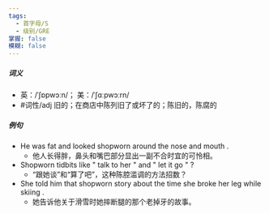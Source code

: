 ```yaml
---
tags:
  - 首字母/S
  - 级别/GRE
掌握: false
模糊: false
---
```

##### 词义
- 英：/ˈʃɒpwɔːn/； 美：/ˈʃɑːpwɔːrn/
- #词性/adj  旧的；在商店中陈列旧了或坏了的；陈旧的，陈腐的
##### 例句
- He was fat and looked shopworn around the nose and mouth .
	- 他人长得胖，鼻头和嘴巴部分显出一副不合时宜的可怜相。
- Shopworn tidbits like " talk to her " and " let it go " ?
	- “跟她谈”和“算了吧”，这种陈腔滥调的方法招数？
- She told him that shopworn story about the time she broke her leg while skiing .
	- 她告诉他关于滑雪时她摔断腿的那个老掉牙的故事。
